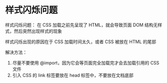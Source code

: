 # 样式闪烁问题

样式闪烁问题：
在 CSS 加载之前先呈现了 HTML，就会导致页面 DOM 结构无样式，然后突然出现样式的现象

样式闪烁出现的原因在于 CSS 加载时间太久，或者 CSS 被放在 HTML 的尾部

解决方法：

1. 尽量不要使用 @import，因为它会等页面完全加载完才会去加载引用的 CSS 文件
2. 引入 CSS 的 link 标签要放在 head 标签中，不要放在文档底部
